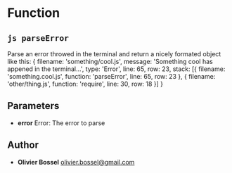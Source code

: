 
# Function


## ```js parseError ```


Parse an error throwed in the terminal and return a nicely formated object like this:
{
filename: 'something/cool.js',
message: 'Something cool has appened in the terminal...',
type: 'Error',
line: 65,
row: 23,
stack: [{
filename: 'something.cool.js',
function: 'parseError',
line: 65,
row: 23
}, {
filename: 'other/thing.js',
function: 'require',
line: 30,
row: 18
}]
}

## Parameters

- **error**  Error: The error to parse




## Author
- **Olivier Bossel** <a href="mailto:olivier.bossel@gmail.com">olivier.bossel@gmail.com</a> 



